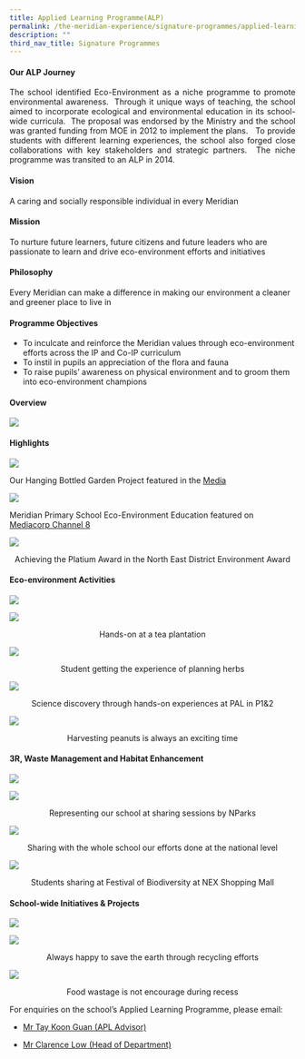 ```yaml
---
title: Applied Learning Programme(ALP)
permalink: /the-meridian-experience/signature-programmes/applied-learning-programme-alp/
description: ""
third_nav_title: Signature Programmes
---
```

#### Our ALP Journey

<p align = "justify">The school identified Eco-Environment as a niche programme to promote environmental awareness.  Through it unique ways of teaching, the school aimed to incorporate ecological and environmental education in its school-wide curricula.  The proposal was endorsed by the Ministry and the school was granted funding from MOE in 2012 to implement the plans.   To provide students with different learning experiences, the school also forged close collaborations with key stakeholders and strategic partners.  The niche programme was transited to an ALP in 2014.</p>

#### Vision

<p>A caring and socially responsible individual in every Meridian</p>

#### Mission
<p>To nurture future learners, future citizens and future leaders who are passionate to learn and drive eco-environment efforts and initiatives
</p>

#### Philosophy

<p>Every Meridian can make a difference in making our environment a cleaner and greener place to live in</p>

#### Programme Objectives

<ul>
  <li>To inculcate and reinforce the Meridian values through eco-environment efforts across the IP and Co-IP curriculum</li>
  <li>To instil in pupils an appreciation of the flora and fauna  </li>
  <li>To raise pupils’ awareness on physical environment and to groom them into eco-environment champions</li>
</ul>

#### Overview

![](/images/Signature%20Programme/APL/ALP-1.jpg)

#### Highlights
![](/images/Signature%20Programme/APL/ALP-2.jpg)
<p>Our Hanging Bottled Garden Project featured in the <a href="http://www.tnp.sg/news/singapore/primary-schools-win-5000-gardening-project-prize">Media</a></p>

![](/images/Signature%20Programme/APL/ALP-3.jpg)
<p>Meridian Primary School Eco-Environment Education featured on <a href="https://www.youtube.com/watch?v=uxeYX9dAbUk">Mediacorp Channel 8</a></p>

![](/images/Signature%20Programme/APL/ALP%20-%204.jpg)

<p align = "center">Achieving the Platium Award in the North East District Environment Award</p>

#### Eco-environment Activities

![](/images/Signature%20Programme/APL/ALP-5.jpg)

![](/images/Signature%20Programme/APL/ALP-6.jpg)
<p align = "center">Hands-on at a tea plantation</p>

![](/images/Signature%20Programme/APL/ALP-7.jpg)
<p align = "center">Student getting the experience of planning herbs</p>

![](/images/Signature%20Programme/APL/ALP-8.jpg)
<p align = "center">Science discovery through hands-on experiences at PAL in P1&2</p>

![](/images/Signature%20Programme/APL/ALP-9.jpg)
<p align = "center">Harvesting peanuts is always an exciting time</p>

#### 3R, Waste Management and Habitat Enhancement
![](/images/Signature%20Programme/APL/ALP-10.jpg)

![](/images/Signature%20Programme/APL/ALP-11.jpg)
<p align = "center">Representing our school at sharing sessions by NParks</p>

![](/images/Signature%20Programme/APL/ALP-12.jpg)
<p align = "center">Sharing with the whole school our efforts done at the national level</p>

![](/images/Signature%20Programme/APL/ALP-13.jpg)
<p align = "center">Students sharing at Festival of Biodiversity at NEX Shopping Mall</p>

#### School-wide Initiatives & Projects

![](/images/Signature%20Programme/APL/ALP-14.jpg)

![](/images/Signature%20Programme/APL/ALP-15.jpg)
<p align = "center">Always happy to save the earth through recycling efforts</p>

![](/images/Signature%20Programme/APL/ALP-16.jpg)
<p align = "center">Food wastage is not encourage during recess</p>



<p>For enquiries on the school’s Applied Learning Programme, please email:</p>

  <a href="mailto:tay_koon_guan@moe.edu.sg"><ul><li>Mr Tay Koon Guan (APL Advisor)</ul></li></a>
  <a href="mailto:Low_Boon_Khim@moe.edu.sg"><ul><li>Mr Clarence Low (Head of Department)</ul></li></a>